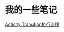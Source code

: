 # 我的一些笔记
[Acticity Transition执行流程](https://github.com/KobeGong/notes/blob/master/Activity%20Transition%E6%89%A7%E8%A1%8C%E6%B5%81%E7%A8%8B.md)
